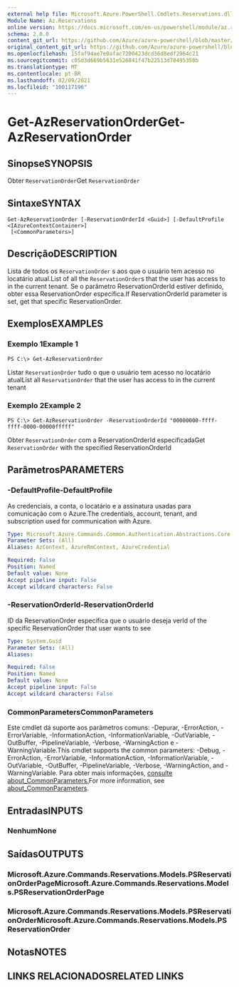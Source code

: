 ```yaml
---
external help file: Microsoft.Azure.PowerShell.Cmdlets.Reservations.dll-Help.xml
Module Name: Az.Reservations
online version: https://docs.microsoft.com/en-us/powershell/module/az.reservations/get-azreservationorder
schema: 2.0.0
content_git_url: https://github.com/Azure/azure-powershell/blob/master/src/Reservations/Reservations/help/Get-AzReservationOrder.md
original_content_git_url: https://github.com/Azure/azure-powershell/blob/master/src/Reservations/Reservations/help/Get-AzReservationOrder.md
ms.openlocfilehash: 15faf94ae7e0afac7200423dcd36d8edf2964c21
ms.sourcegitcommit: c05d3d669b5631e526841f47b22513d78495350b
ms.translationtype: MT
ms.contentlocale: pt-BR
ms.lasthandoff: 02/09/2021
ms.locfileid: "100117196"
---
```

# <span data-ttu-id="c2ecd-101">Get-AzReservationOrder</span><span class="sxs-lookup"><span data-stu-id="c2ecd-101">Get-AzReservationOrder</span></span>

## <span data-ttu-id="c2ecd-102">Sinopse</span><span class="sxs-lookup"><span data-stu-id="c2ecd-102">SYNOPSIS</span></span>
<span data-ttu-id="c2ecd-103">Obter `ReservationOrder`</span><span class="sxs-lookup"><span data-stu-id="c2ecd-103">Get `ReservationOrder`</span></span>

## <span data-ttu-id="c2ecd-104">Sintaxe</span><span class="sxs-lookup"><span data-stu-id="c2ecd-104">SYNTAX</span></span>

```
Get-AzReservationOrder [-ReservationOrderId <Guid>] [-DefaultProfile <IAzureContextContainer>]
 [<CommonParameters>]
```

## <span data-ttu-id="c2ecd-105">Descrição</span><span class="sxs-lookup"><span data-stu-id="c2ecd-105">DESCRIPTION</span></span>
<span data-ttu-id="c2ecd-106">Lista de todos os `ReservationOrder` s aos que o usuário tem acesso no locatário atual.</span><span class="sxs-lookup"><span data-stu-id="c2ecd-106">List of all the `ReservationOrder`s that the user has access to in the current tenant.</span></span> <span data-ttu-id="c2ecd-107">Se o parâmetro ReservationOrderId estiver definido, obter essa ReservationOrder específica.</span><span class="sxs-lookup"><span data-stu-id="c2ecd-107">If ReservationOrderId parameter is set, get that specific ReservationOrder.</span></span>

## <span data-ttu-id="c2ecd-108">Exemplos</span><span class="sxs-lookup"><span data-stu-id="c2ecd-108">EXAMPLES</span></span>

### <span data-ttu-id="c2ecd-109">Exemplo 1</span><span class="sxs-lookup"><span data-stu-id="c2ecd-109">Example 1</span></span>
```
PS C:\> Get-AzReservationOrder
```

<span data-ttu-id="c2ecd-110">Listar `ReservationOrder` tudo o que o usuário tem acesso no locatário atual</span><span class="sxs-lookup"><span data-stu-id="c2ecd-110">List all `ReservationOrder` that the user has access to in the current tenant</span></span>

### <span data-ttu-id="c2ecd-111">Exemplo 2</span><span class="sxs-lookup"><span data-stu-id="c2ecd-111">Example 2</span></span>
```
PS C:\> Get-AzReservationOrder -ReservationOrderId "00000000-ffff-ffff-0000-00000fffff"
```

<span data-ttu-id="c2ecd-112">Obter `ReservationOrder` com a ReservationOrderId especificada</span><span class="sxs-lookup"><span data-stu-id="c2ecd-112">Get `ReservationOrder` with the specified ReservationOrderId</span></span>

## <span data-ttu-id="c2ecd-113">Parâmetros</span><span class="sxs-lookup"><span data-stu-id="c2ecd-113">PARAMETERS</span></span>

### <span data-ttu-id="c2ecd-114">-DefaultProfile</span><span class="sxs-lookup"><span data-stu-id="c2ecd-114">-DefaultProfile</span></span>
<span data-ttu-id="c2ecd-115">As credenciais, a conta, o locatário e a assinatura usadas para comunicação com o Azure.</span><span class="sxs-lookup"><span data-stu-id="c2ecd-115">The credentials, account, tenant, and subscription used for communication with Azure.</span></span>

```yaml
Type: Microsoft.Azure.Commands.Common.Authentication.Abstractions.Core.IAzureContextContainer
Parameter Sets: (All)
Aliases: AzContext, AzureRmContext, AzureCredential

Required: False
Position: Named
Default value: None
Accept pipeline input: False
Accept wildcard characters: False
```

### <span data-ttu-id="c2ecd-116">-ReservationOrderId</span><span class="sxs-lookup"><span data-stu-id="c2ecd-116">-ReservationOrderId</span></span>
<span data-ttu-id="c2ecd-117">ID da ReservationOrder específica que o usuário deseja ver</span><span class="sxs-lookup"><span data-stu-id="c2ecd-117">Id of the specific ReservationOrder that user wants to see</span></span>

```yaml
Type: System.Guid
Parameter Sets: (All)
Aliases:

Required: False
Position: Named
Default value: None
Accept pipeline input: False
Accept wildcard characters: False
```

### <span data-ttu-id="c2ecd-118">CommonParameters</span><span class="sxs-lookup"><span data-stu-id="c2ecd-118">CommonParameters</span></span>
<span data-ttu-id="c2ecd-119">Este cmdlet dá suporte aos parâmetros comuns: -Depurar, -ErrorAction, -ErrorVariable, -InformationAction, -InformationVariable, -OutVariable, -OutBuffer, -PipelineVariable, -Verbose, -WarningAction e -WarningVariable.</span><span class="sxs-lookup"><span data-stu-id="c2ecd-119">This cmdlet supports the common parameters: -Debug, -ErrorAction, -ErrorVariable, -InformationAction, -InformationVariable, -OutVariable, -OutBuffer, -PipelineVariable, -Verbose, -WarningAction, and -WarningVariable.</span></span> <span data-ttu-id="c2ecd-120">Para obter mais informações, [consulte about_CommonParameters.](http://go.microsoft.com/fwlink/?LinkID=113216)</span><span class="sxs-lookup"><span data-stu-id="c2ecd-120">For more information, see [about_CommonParameters](http://go.microsoft.com/fwlink/?LinkID=113216).</span></span>

## <span data-ttu-id="c2ecd-121">Entradas</span><span class="sxs-lookup"><span data-stu-id="c2ecd-121">INPUTS</span></span>

### <span data-ttu-id="c2ecd-122">Nenhum</span><span class="sxs-lookup"><span data-stu-id="c2ecd-122">None</span></span>

## <span data-ttu-id="c2ecd-123">Saídas</span><span class="sxs-lookup"><span data-stu-id="c2ecd-123">OUTPUTS</span></span>

### <span data-ttu-id="c2ecd-124">Microsoft.Azure.Commands.Reservations.Models.PSReservationOrderPage</span><span class="sxs-lookup"><span data-stu-id="c2ecd-124">Microsoft.Azure.Commands.Reservations.Models.PSReservationOrderPage</span></span>

### <span data-ttu-id="c2ecd-125">Microsoft.Azure.Commands.Reservations.Models.PSReservationOrder</span><span class="sxs-lookup"><span data-stu-id="c2ecd-125">Microsoft.Azure.Commands.Reservations.Models.PSReservationOrder</span></span>

## <span data-ttu-id="c2ecd-126">Notas</span><span class="sxs-lookup"><span data-stu-id="c2ecd-126">NOTES</span></span>

## <span data-ttu-id="c2ecd-127">LINKS RELACIONADOS</span><span class="sxs-lookup"><span data-stu-id="c2ecd-127">RELATED LINKS</span></span>
